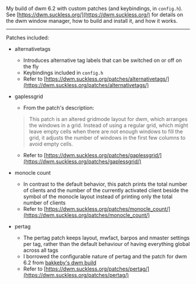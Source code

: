 My build of dwm 6.2 with custom patches (and keybindings, in `config.h`). See [https://dwm.suckless.org/](https://dwm.suckless.org/) for details on the dwm window manager, how to build and install it, and how it works.

---

Patches included:

   - alternativetags
      - Introduces alternative tag labels that can be switched on or off on the fly
      - Keybindings included in `config.h`
      - Refer to [https://dwm.suckless.org/patches/alternativetags/](https://dwm.suckless.org/patches/alternativetags/)


   - gaplessgrid
      - From the patch's description:
     > This patch is an altered gridmode layout for dwm, which arranges the windows in a grid. Instead of using a regular grid, which might leave empty cells when there are not enough windows to fill the grid, it adjusts the number of windows in the first few columns to avoid empty cells.

      - Refer to [https://dwm.suckless.org/patches/gaplessgrid/](https://dwm.suckless.org/patches/gaplessgrid/)


   - monocle count
      - In contrast to the default behavior, this patch prints the total number of clients and the number of the currently activated client beside the symbol of the monocle layout instead of printing only the total number of clients
      - Refer to [https://dwm.suckless.org/patches/monocle_count/](https://dwm.suckless.org/patches/monocle_count/)


   - pertag
      - The pertag patch keeps layout, mwfact, barpos and nmaster settings per tag, rather than the default behaviour of having everything global across all tags
      - I borrowed the configurable nature of pertag and the patch for dwm 6.2 from [bakkeby's dwm build](https://github.com/bakkeby/dwm-vanitygaps)
      - Refer to [https://dwm.suckless.org/patches/pertag/](https://dwm.suckless.org/patches/pertag/)
